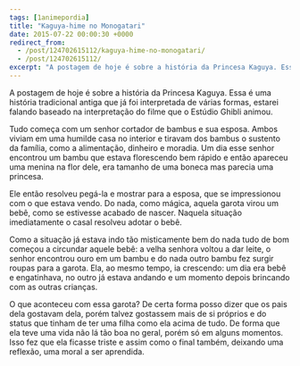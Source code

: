 ```yaml
---
tags: [1animepordia]
title: "Kaguya-hime no Monogatari"
date: 2015-07-22 00:00:30 +0000
redirect_from:
  - /post/124702615112/kaguya-hime-no-monogatari/
  - /post/124702615112/
excerpt: "A postagem de hoje é sobre a história da Princesa Kaguya. Essa é uma história tradicional antiga que já foi interpretada de várias formas, estarei falando baseado na interpretação do filme que o Estúdio Ghibli animou."
---
```


A postagem de hoje é sobre a história da Princesa Kaguya. Essa é uma
história tradicional antiga que já foi interpretada de várias formas,
estarei falando baseado na interpretação do filme que o Estúdio Ghibli
animou.

Tudo começa com um senhor cortador de bambus e sua esposa. Ambos viviam
em uma humilde casa no interior e tiravam dos bambus o sustento da
família, como a alimentação, dinheiro e moradia. Um dia esse senhor
encontrou um bambu que estava florescendo bem rápido e então apareceu
uma menina na flor dele, era tamanho de uma boneca mas parecia uma
princesa.

Ele então resolveu pegá-la e mostrar para a esposa, que se impressionou
com o que estava vendo. Do nada, como mágica, aquela garota virou um
bebê, como se estivesse acabado de nascer. Naquela situação
imediatamente o casal resolveu adotar o bebê.

Como a situação já estava indo tão misticamente bem do nada tudo de bom
começou a circundar aquele bebê: a velha senhora voltou a dar leite, o
senhor encontrou ouro em um bambu e do nada outro bambu fez surgir
roupas para a garota. Ela, ao mesmo tempo, ia crescendo: um dia era bebê
e engatinhava, no outro já estava andando e um momento depois brincando
com as outras crianças.

O que aconteceu com essa garota? De certa forma posso dizer que os pais
dela gostavam dela, porém talvez gostassem mais de si próprios e do
status que tinham de ter uma filha como ela acima de tudo. De forma que
ela teve uma vida não lá tão boa no geral, porém só em alguns momentos.
Isso fez que ela ficasse triste e assim como o final também, deixando
uma reflexão, uma moral a ser aprendida.



